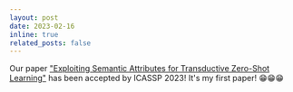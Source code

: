 ```yaml
---
layout: post
date: 2023-02-16
inline: true
related_posts: false
---
```


Our paper ["Exploiting Semantic Attributes for Transductive Zero-Shot Learning"](https://arxiv.org/abs/2303.09849) has been accepted by ICASSP 2023! It's my first paper! 😁😁😁
